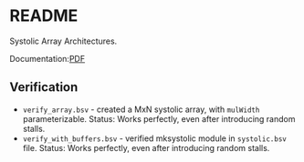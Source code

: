 # README #
Systolic Array Architectures.	

Documentation:[PDF](https://gitlab.com/shaktiproject/haml/systolic_array/-/jobs/artifacts/docs/raw/dnn_accelerator.pdf?job=docs)

## Verification
- `verify_array.bsv` - created a MxN systolic array, with `mulWidth` parameterizable. Status: Works perfectly, even after introducing random stalls.
- `verify_with_buffers.bsv` - verified mksystolic module in `systolic.bsv` file. Status: Works perfectly, even after introducing random stalls.
